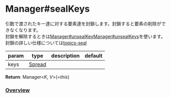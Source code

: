 # Manager#sealKeys
引数で渡されたキー達に対する要素達を封鎖します。封鎖すると要素の削除ができなくなります。  
封鎖を解除するときは[Manager#unsealKey](https://github.com/Mametaro-discord/DataManager/blob/docs/Manager/methods/unsealKey.md)[Manager#unsealKeys](https://github.com/Mametaro-discord/DataManager/blob/docs/Manager/methods/unsealKeys.md)を使います。    
封鎖の詳しい仕様については[topics-seal](https://github.com/Mametaro-discord/DataManager/blob/docs/Manager/topics/seal.md)  
  
**param**|**type**|**description**|**default**  
---|---|---|---  
keys|[Spread](https://github.com/Mametaro-discord/DataManager/blob/docs/Manager/types/Spread.md)  
  
**Return**: Manager\<*K*, *V*\>(=*this*)  
  
### [Overview](https://github.com/Mametaro-discord/DataManager/blob/docs/Manager/overview.md)